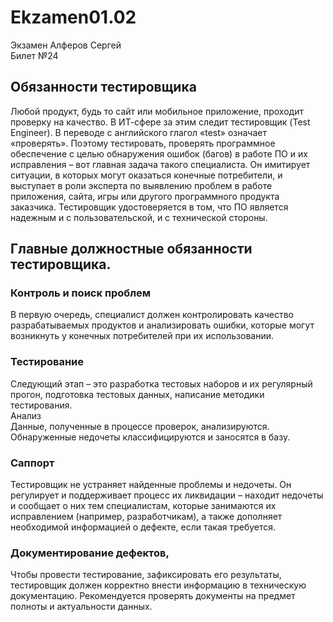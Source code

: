 # Ekzamen01.02
Экзамен Алферов Сергей<br>
Билет №24<br>
## Обязанности тестировщика

Любой продукт, будь то сайт или мобильное приложение, проходит проверку на качество. В ИТ-сфере за этим следит тестировщик (Test Engineer).
В переводе с английского глагол «test» означает «проверять». Поэтому тестировать, проверять программное обеспечение с целью обнаружения ошибок (багов) в работе ПО и их исправления – вот главная задача такого специалиста.
Он имитирует ситуации, в которых могут оказаться конечные потребители, и выступает в роли эксперта по выявлению проблем в работе приложения, сайта, игры или другого программного продукта заказчика. Тестировщик удостоверяется в том, что ПО является надежным и с пользовательской, и с технической стороны.

## Главные должностные обязанности тестировщика.<br>
### Контроль и поиск проблем<br>
В первую очередь, специалист должен контролировать качество разрабатываемых продуктов и анализировать ошибки, которые могут возникнуть у конечных потребителей при их использовании.<br>
### Тестирование<br>
Следующий этап – это разработка тестовых наборов и их регулярный прогон, подготовка тестовых данных, написание методики тестирования.<br>
Анализ<br>
Данные, полученные в процессе проверок, анализируются. Обнаруженные недочеты классифицируются и заносятся в базу.<br>
### Саппорт<br>
Тестировщик не устраняет найденные проблемы и недочеты. Он регулирует и поддерживает процесс их ликвидации – находит недочеты и сообщает о них тем специалистам, которые занимаются их исправлением (например, разработчикам), а также дополняет необходимой информацией о дефекте, если такая требуется.<br>
### Документирование дефектов,<br>
Чтобы провести тестирование, зафиксировать его результаты, тестировщик должен корректно внести информацию в техническую документацию. Рекомендуется проверять документы на предмет полноты и актуальности данных.
